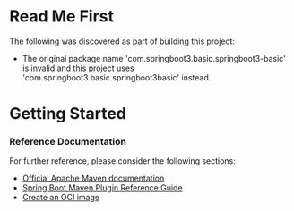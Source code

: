 # Read Me First
The following was discovered as part of building this project:

* The original package name 'com.springboot3.basic.springboot3-basic' is invalid and this project uses 'com.springboot3.basic.springboot3basic' instead.

# Getting Started

### Reference Documentation
For further reference, please consider the following sections:

* [Official Apache Maven documentation](https://maven.apache.org/guides/index.html)
* [Spring Boot Maven Plugin Reference Guide](https://docs.spring.io/spring-boot/docs/3.2.5/maven-plugin/reference/html/)
* [Create an OCI image](https://docs.spring.io/spring-boot/docs/3.2.5/maven-plugin/reference/html/#build-image)

